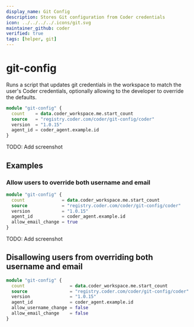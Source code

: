 ```yaml
---
display_name: Git Config
description: Stores Git configuration from Coder credentials
icon: ../../../../.icons/git.svg
maintainer_github: coder
verified: true
tags: [helper, git]
---
```


# git-config

Runs a script that updates git credentials in the workspace to match the user's Coder credentials, optionally allowing to the developer to override the defaults.

```tf
module "git-config" {
  count    = data.coder_workspace.me.start_count
  source   = "registry.coder.com/coder/git-config/coder"
  version  = "1.0.15"
  agent_id = coder_agent.example.id
}
```

TODO: Add screenshot

## Examples

### Allow users to override both username and email

```tf
module "git-config" {
  count              = data.coder_workspace.me.start_count
  source             = "registry.coder.com/coder/git-config/coder"
  version            = "1.0.15"
  agent_id           = coder_agent.example.id
  allow_email_change = true
}
```

TODO: Add screenshot

## Disallowing users from overriding both username and email

```tf
module "git-config" {
  count                 = data.coder_workspace.me.start_count
  source                = "registry.coder.com/coder/git-config/coder"
  version               = "1.0.15"
  agent_id              = coder_agent.example.id
  allow_username_change = false
  allow_email_change    = false
}
```
